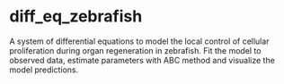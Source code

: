# diff_eq_zebrafish
A system of differential equations to model the local control of cellular proliferation during organ regeneration in zebrafish. Fit the model to observed data, estimate parameters with ABC method and visualize the model predictions.
